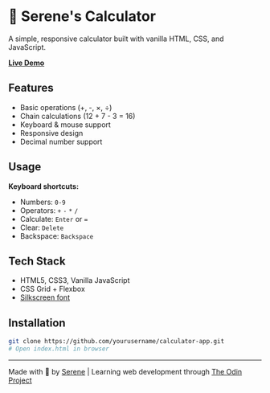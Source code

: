 # 🧮 Serene's Calculator

A simple, responsive calculator built with vanilla HTML, CSS, and JavaScript.

**[Live Demo](your-link-here)**

## Features

- Basic operations (+, -, ×, ÷)
- Chain calculations (12 + 7 - 3 = 16)
- Keyboard & mouse support
- Responsive design
- Decimal number support

## Usage

**Keyboard shortcuts:**
- Numbers: `0-9`
- Operators: `+` `-` `*` `/`
- Calculate: `Enter` or `=`
- Clear: `Delete`
- Backspace: `Backspace`

## Tech Stack

- HTML5, CSS3, Vanilla JavaScript
- CSS Grid + Flexbox
- [Silkscreen font](https://fonts.google.com/specimen/Silkscreen)

## Installation

```bash
git clone https://github.com/yourusername/calculator-app.git
# Open index.html in browser
```

---

Made with 💜 by [Serene](https://github.com/yourusername) | Learning web development through [The Odin Project](https://www.theodinproject.com/)
